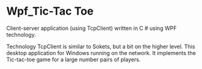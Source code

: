 # Wpf_Tic-Tac Toe
Client-server application (using TcpClient) written in C # using WPF technology.

Technology TcpClient is similar to Sokets, but a bit on the higher level. This desktop application for Windows running on the network.
It implements the Tic-tac-toe game for a large number pairs of players.
